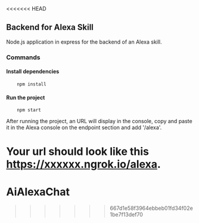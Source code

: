 <<<<<<< HEAD
## Backend for Alexa Skill

Node.js application in express for the backend of an Alexa skill.

### Commands

#### Install dependencies
```
    npm install
```

#### Run the project
```
    npm start
```

After running the project, an URL will display in the console, copy and paste it in the Alexa console on the endpoint section and add '/alexa'.

Your url should look like this https://xxxxxx.ngrok.io/alexa.
=======
# AiAlexaChat
>>>>>>> 667d1e58f3964ebbeb01fd34f02e1be7f13def70
